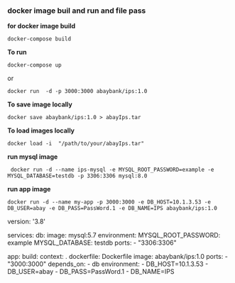 


### docker image buil and run and file pass 

**for docker image build** 
```
docker-compose build
```
**To run**
```
docker-compose up
```
or 

```
docker run  -d -p 3000:3000 abaybank/ips:1.0
```
**To save image locally**
```
docker save abaybank/ips:1.0 > abayIps.tar
```
**To load images locally**
```
docker load -i  "/path/to/your/abayIps.tar"
```
**run mysql image**
```
 docker run -d --name ips-mysql -e MYSQL_ROOT_PASSWORD=example -e MYSQL_DATABASE=testdb -p 3306:3306 mysql:8.0
```
**run app image**
```
docker run -d --name my-app -p 3000:3000 -e DB_HOST=10.1.3.53 -e DB_USER=abay -e DB_PASS=PassWord.1 -e DB_NAME=IPS abaybank/ips:1.0
```

version: '3.8'

services:
  db:
    image: mysql:5.7
    environment:
      MYSQL_ROOT_PASSWORD: example
      MYSQL_DATABASE: testdb
    ports:
      - "3306:3306"

  app:
    build:
      context: .
      dockerfile: Dockerfile
    image: abaybank/ips:1.0
    ports:
      - "3000:3000"
    depends_on:
      - db
    environment:
      - DB_HOST=10.1.3.53
      - DB_USER=abay
      - DB_PASS=PassWord.1
      - DB_NAME=IPS
